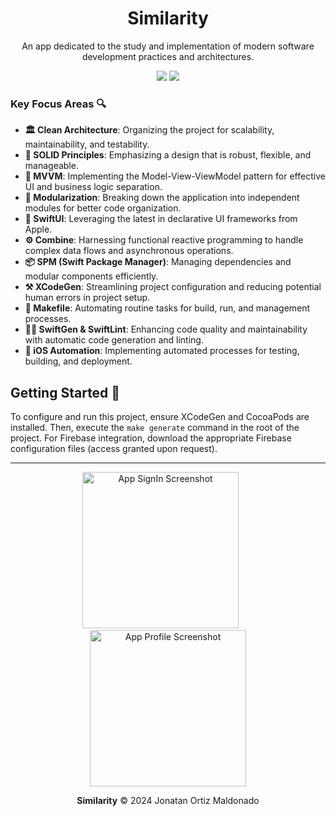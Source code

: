 <h1 align="center">Similarity</h1>

<p align="center">
  An app dedicated to the study and implementation of modern software development practices and architectures.
</p>

<p align="center">
  <!-- Replace with actual badges -->
  <img src="https://img.shields.io/badge/version-1.0.0-blue.svg" />
  <img src="https://img.shields.io/badge/license-MIT-green.svg" />
</p>

### Key Focus Areas 🔍

- **🏛 Clean Architecture**: Organizing the project for scalability, maintainability, and testability.
- **🔐 SOLID Principles**: Emphasizing a design that is robust, flexible, and manageable.
- **📱 MVVM**: Implementing the Model-View-ViewModel pattern for effective UI and business logic separation.
- **🧩 Modularization**: Breaking down the application into independent modules for better code organization.
- **🎨 SwiftUI**: Leveraging the latest in declarative UI frameworks from Apple.
- **⚙️ Combine**: Harnessing functional reactive programming to handle complex data flows and asynchronous operations.
- **📦 SPM (Swift Package Manager)**: Managing dependencies and modular components efficiently.
- **⚒ XCodeGen**: Streamlining project configuration and reducing potential human errors in project setup.
- **🔧 Makefile**: Automating routine tasks for build, run, and management processes.
- **👨‍💻 SwiftGen & SwiftLint**: Enhancing code quality and maintainability with automatic code generation and linting.
- **🤖 iOS Automation**: Implementing automated processes for testing, building, and deployment.

## Getting Started 🚀

To configure and run this project, ensure XCodeGen and CocoaPods are installed. Then, execute the `make generate` command in the root of the project. For Firebase integration, download the appropriate Firebase configuration files (access granted upon request).

---


<p align="center">
  <img src=https://github.com/JonatanOrtiz/Similarity/assets/52891649/3062d504-a7f7-42f7-ac3f-0d7330e4cadc alt="App SignIn Screenshot" width="250"/>
  <img src=https://github.com/JonatanOrtiz/Similarity/assets/52891649/37429ba6-5227-4c47-9146-e01f2ad4894d width="20" height="1" alt="spacer"/>
  <img src=https://github.com/JonatanOrtiz/Similarity/assets/52891649/1f7c6acc-6277-41e1-8319-5aa21b7d33c8 alt="App Profile Screenshot" width="250"/>
</p>

<p align="center">
  <b>Similarity</b> &copy; 2024 Jonatan Ortiz Maldonado
</p>
